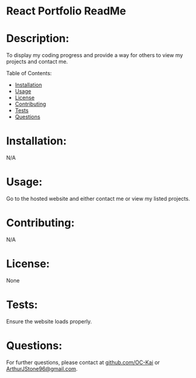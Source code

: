 # React Portfolio ReadMe



# Description:
To display my coding progress and provide a way for others to view my projects and contact me.

Table of Contents:
- [Installation](#installation)
- [Usage](#usage)
- [License](#license)
- [Contributing](#contributing)
- [Tests](#tests)
- [Questions](#questions)

# Installation:
N/A

# Usage:
Go to the hosted website and either contact me or view my listed projects.

# Contributing:
N/A

# License:
None

# Tests:
Ensure the website loads properly.

# Questions:
For further questions, please contact at [github.com/OC-Kai](https://github.com/OC-Kai) or <a href = "mailto:ArthurJStone96@gmail.com">ArthurJStone96@gmail.com</a>.

